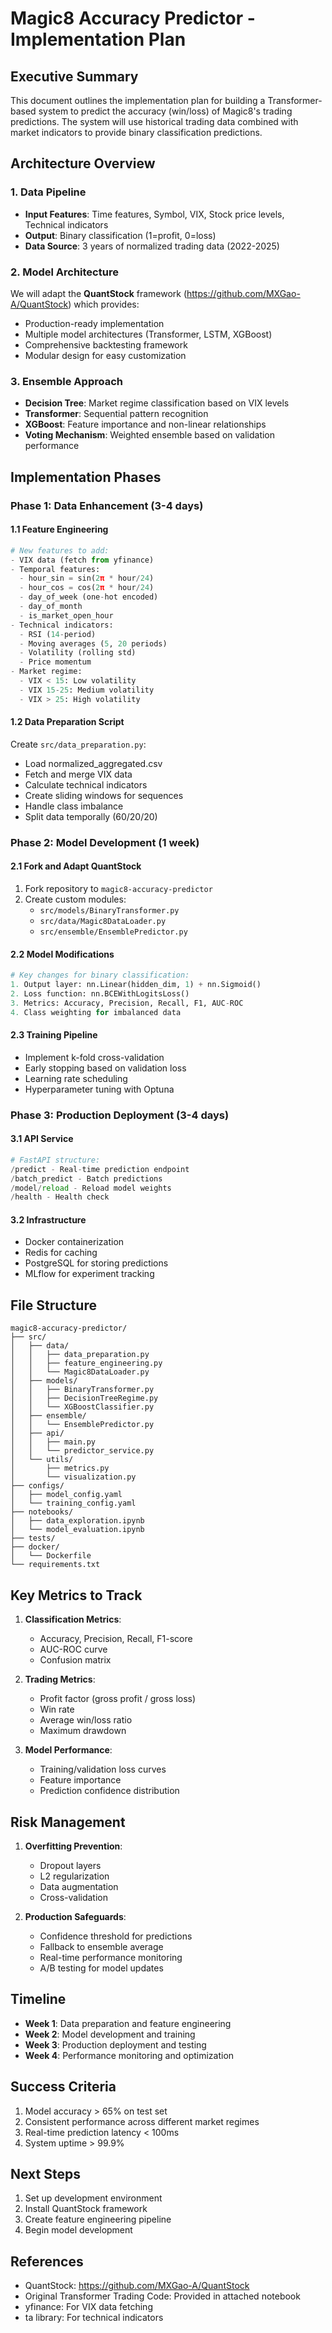 # Magic8 Accuracy Predictor - Implementation Plan

## Executive Summary
This document outlines the implementation plan for building a Transformer-based system to predict the accuracy (win/loss) of Magic8's trading predictions. The system will use historical trading data combined with market indicators to provide binary classification predictions.

## Architecture Overview

### 1. Data Pipeline
- **Input Features**: Time features, Symbol, VIX, Stock price levels, Technical indicators
- **Output**: Binary classification (1=profit, 0=loss)
- **Data Source**: 3 years of normalized trading data (2022-2025)

### 2. Model Architecture
We will adapt the **QuantStock** framework (https://github.com/MXGao-A/QuantStock) which provides:
- Production-ready implementation
- Multiple model architectures (Transformer, LSTM, XGBoost)
- Comprehensive backtesting framework
- Modular design for easy customization

### 3. Ensemble Approach
- **Decision Tree**: Market regime classification based on VIX levels
- **Transformer**: Sequential pattern recognition
- **XGBoost**: Feature importance and non-linear relationships
- **Voting Mechanism**: Weighted ensemble based on validation performance

## Implementation Phases

### Phase 1: Data Enhancement (3-4 days)

#### 1.1 Feature Engineering
```python
# New features to add:
- VIX data (fetch from yfinance)
- Temporal features:
  - hour_sin = sin(2π * hour/24)
  - hour_cos = cos(2π * hour/24)
  - day_of_week (one-hot encoded)
  - day_of_month
  - is_market_open_hour
- Technical indicators:
  - RSI (14-period)
  - Moving averages (5, 20 periods)
  - Volatility (rolling std)
  - Price momentum
- Market regime:
  - VIX < 15: Low volatility
  - VIX 15-25: Medium volatility
  - VIX > 25: High volatility
```

#### 1.2 Data Preparation Script
Create `src/data_preparation.py`:
- Load normalized_aggregated.csv
- Fetch and merge VIX data
- Calculate technical indicators
- Create sliding windows for sequences
- Handle class imbalance
- Split data temporally (60/20/20)

### Phase 2: Model Development (1 week)

#### 2.1 Fork and Adapt QuantStock
1. Fork repository to `magic8-accuracy-predictor`
2. Create custom modules:
   - `src/models/BinaryTransformer.py`
   - `src/data/Magic8DataLoader.py`
   - `src/ensemble/EnsemblePredictor.py`

#### 2.2 Model Modifications
```python
# Key changes for binary classification:
1. Output layer: nn.Linear(hidden_dim, 1) + nn.Sigmoid()
2. Loss function: nn.BCEWithLogitsLoss()
3. Metrics: Accuracy, Precision, Recall, F1, AUC-ROC
4. Class weighting for imbalanced data
```

#### 2.3 Training Pipeline
- Implement k-fold cross-validation
- Early stopping based on validation loss
- Learning rate scheduling
- Hyperparameter tuning with Optuna

### Phase 3: Production Deployment (3-4 days)

#### 3.1 API Service
```python
# FastAPI structure:
/predict - Real-time prediction endpoint
/batch_predict - Batch predictions
/model/reload - Reload model weights
/health - Health check
```

#### 3.2 Infrastructure
- Docker containerization
- Redis for caching
- PostgreSQL for storing predictions
- MLflow for experiment tracking

## File Structure
```
magic8-accuracy-predictor/
├── src/
│   ├── data/
│   │   ├── data_preparation.py
│   │   ├── feature_engineering.py
│   │   └── Magic8DataLoader.py
│   ├── models/
│   │   ├── BinaryTransformer.py
│   │   ├── DecisionTreeRegime.py
│   │   └── XGBoostClassifier.py
│   ├── ensemble/
│   │   └── EnsemblePredictor.py
│   ├── api/
│   │   ├── main.py
│   │   └── predictor_service.py
│   └── utils/
│       ├── metrics.py
│       └── visualization.py
├── configs/
│   ├── model_config.yaml
│   └── training_config.yaml
├── notebooks/
│   ├── data_exploration.ipynb
│   └── model_evaluation.ipynb
├── tests/
├── docker/
│   └── Dockerfile
└── requirements.txt
```

## Key Metrics to Track
1. **Classification Metrics**:
   - Accuracy, Precision, Recall, F1-score
   - AUC-ROC curve
   - Confusion matrix

2. **Trading Metrics**:
   - Profit factor (gross profit / gross loss)
   - Win rate
   - Average win/loss ratio
   - Maximum drawdown

3. **Model Performance**:
   - Training/validation loss curves
   - Feature importance
   - Prediction confidence distribution

## Risk Management
1. **Overfitting Prevention**:
   - Dropout layers
   - L2 regularization
   - Data augmentation
   - Cross-validation

2. **Production Safeguards**:
   - Confidence threshold for predictions
   - Fallback to ensemble average
   - Real-time performance monitoring
   - A/B testing for model updates

## Timeline
- **Week 1**: Data preparation and feature engineering
- **Week 2**: Model development and training
- **Week 3**: Production deployment and testing
- **Week 4**: Performance monitoring and optimization

## Success Criteria
1. Model accuracy > 65% on test set
2. Consistent performance across different market regimes
3. Real-time prediction latency < 100ms
4. System uptime > 99.9%

## Next Steps
1. Set up development environment
2. Install QuantStock framework
3. Create feature engineering pipeline
4. Begin model development

## References
- QuantStock: https://github.com/MXGao-A/QuantStock
- Original Transformer Trading Code: Provided in attached notebook
- yfinance: For VIX data fetching
- ta library: For technical indicators
